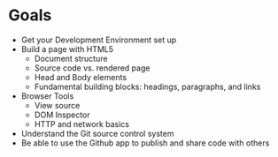 # Goals

* Get your Development Environment set up
* Build a page with HTML5
  * Document structure
  * Source code vs. rendered page
  * Head and Body elements
  * Fundamental building blocks: headings, paragraphs, and links
* Browser Tools
  * View source
  * DOM Inspector
  * HTTP and network basics
* Understand the Git source control system
* Be able to use the Github app to publish and share code with others

